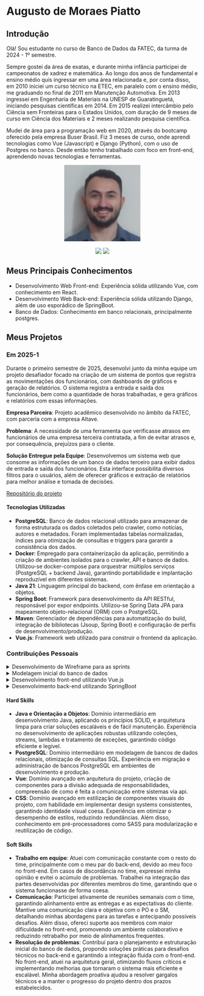 # Augusto de Moraes Piatto

## Introdução

Olá! Sou estudante no curso de Banco de Dados da FATEC, da turma de 2024 - 1º semestre.

Sempre gostei da área de exatas, e durante minha infância participei de campeonatos de xadrez e matemática. Ao longo dos anos de fundamental e ensino médio quis ingressar em uma área relacionada e, por conta disso, em 2010 iniciei um curso técnico na ETEC, em paralelo com o ensino médio, me graduando no final de 2011 em Manutenção Automotiva. Em 2013 ingressei em Engenharia de Materiais na UNESP de Guaratinguetá, iniciando pesquisas científicas em 2014. Em 2015 realizei intercâmbio pelo Ciência sem Fronteiras para o Estados Unidos, com duração de 9 meses de curso em Ciência dos Materiais e 2 meses realizando pesquisa científica.

Mudei de área para a programação web em 2020, através do bootcamp oferecido pela empresa Buser Brasil. Fiz 3 meses de curso, onde aprendi tecnologias como Vue (Javascript) e Django (Python), com o uso de Postgres no banco. Desde então tenho trabalhado com foco em front-end, aprendendo novas tecnologias e ferramentas.

<p align="center">
  <img src="fotos/foto-perfil.png" alt="Minha Foto" width="200">
</p>

<div align = center>
 <a href="[https://www.linkedin.com/in/dsf21/](https://www.linkedin.com/in/augusto-piatto/)" target="_blank"><img src="https://img.shields.io/badge/LinkedIn-0077B5?style=for-the-badge&logo=linkedin&logoColor=white" target="_blank"></a>
 <a href="[https://github.com/DaviSFS21](https://github.com/augustopiatto)" target="_blank"><img src="https://img.shields.io/badge/github-000000?style=for-the-badge&logo=github" target="_blank"></a>
</div>

## Meus Principais Conhecimentos
* Desenvolvimento Web Front-end: Experiência sólida utilizando Vue, com conhecimento em React.
* Desenvolvimento Web Back-end: Experiência sólida utilizando Django, além de uso esporádico de SpringBoot.
* Banco de Dados: Conhecimento em banco relacionais, principalmente postgres.

## Meus Projetos

### Em 2025-1
Durante o primeiro semestre de 2025, desenvolvi junto da minha equipe um projeto desafiador focado na criação de um sistema de pontos que registra as movimentações dos funcionários, com dashboards de gráficos e geração de relatórios. O sistema registra a entrada e saída dos funcionários, bem como a quantidade de horas trabalhadas, e gera gráficos e relatórios com essas informações.

**Empresa Parceira**: Projeto acadêmico desenvolvido no âmbito da FATEC, com parceria com a empresa Altave.

**Problema**: A necessidade de uma ferramenta que verificasse atrasos em funcionários de uma empresa terceira contratada, a fim de evitar atrasos e, por consequência, prejuízos para o cliente.

**Solução Entregue pela Equipe**: Desenvolvemos um sistema web que consome as informações de um banco de dados terceiro para exibir dados de entrada e saída dos funcionários. Esta interface possibilita diversos filtros para o usuários, além de oferecer gráficos e extração de relatórios para melhor análise e tomada de decisões.

[Repositório do projeto](https://github.com/SQLutions-FATEC/API-3-Semestre)

#### Tecnologias Utilizadas
* **PostgreSQL**: Banco de dados relacional utilizado para armazenar de forma estruturada os dados coletados pelo crawler, como notícias, autores e metadados. Foram implementadas tabelas normalizadas, índices para otimização de consultas e triggers para garantir a consistência dos dados.
* **Docker**: Empregado para containerização da aplicação, permitindo a criação de ambientes isolados para o crawler, API e banco de dados. Utilizou-se docker-compose para orquestrar múltiplos serviços (PostgreSQL + backend Java), garantindo portabilidade e implantação reproduzível em diferentes sistemas.
* **Java 21**: Linguagem principal do backend, com ênfase em orientação a objetos.
* **Spring Boot**: Framework para desenvolvimento da API RESTful, responsável por expor endpoints. Utilizou-se Spring Data JPA para mapeamento objeto-relacional (ORM) com o PostgreSQL.
* **Maven**: Gerenciador de dependências para automatização do build, integração de bibliotecas (Jsoup, Spring Boot) e configuração de perfis de desenvolvimento/produção.
* **Vue.js**: Framework web utilizado para construir o frontend da aplicação.

### Contribuições Pessoais
<details>
  <summary>Desenvolvimento de Wireframe para as sprints</summary>
  <br />
  Na imagem abaixo é exibida uma visão geral das telas criadas, que foi utilizado o software Figma para criá-lo e compartilhar entre o cliente e o resto do time.
  <br />
  <p align="center">
    <img src="fotos/wireframe.png" alt="Wireframe">
  </p>

  A partir do design foram criadas as user-stories que podem ser vistas [aqui no github](https://github.com/SQLutions-FATEC/API-3-Semestre?tab=readme-ov-file#-backlogs--user-stories) do projeto, assim sendo durante todo o desenvolvimento do projeto foi-se utilizado as duas documentações apresentadas para guiar a compreensão do que seria desenvolvido nas sprints.
</details>

<details>
  <summary>Modelagem inicial do banco de dados</summary>
  <br />
  Juntamente com outros membros do grupo, montamos uma estrutura inicial das tabelas e relacionamentos do banco de dados. A ideia era fazer uma estrutura que nos servisse nos primeiros fluxos mapeados, sem grande visibilidade para o futuro, e montar um dump para esse banco que subia juntamente com o Docker, dessa forma não haveriam tantos conflitos quando precisássemos alterar algum relacionamento, tabela ou construir algo a mais.
  <br />
  <p align="center">
    <img src="fotos/modelagem.png" alt="Modelagem">
  </p>
</details>

<details>
  <summary>Desenvolvimento front-end utilizando Vue.js</summary>
  <br />
  Durante o semestre, além do design do Figma, participei ativamente da criação das operações CRUD (Create, Read, Update, Delete), fundamentais para a gestão de dados do sistema. Um dos fluxos críticos sob minha responsabilidade foi a tela de gráficos e dashboards, funcionalidade estratégica que exibia todo o conjunto de informações que o banco de dados possuía.
  De modo geral, atuei em todas as telas do projeto, padronizando tanto código como visual e tentando otimizar o fluxo para o usuário final. Participei constantemente de conversas com PO para tirar ideias e melhorias com sugestões do cliente.
  Por atuar na área e ter um maior conhecimento, auxiliei os desenvolvedores que também atuavam no front-end e realizei CRs constantes.
  Foram pontos de atuação:
  
  <br />
  <details>
    <summary>Definição de bibliotecas ao projeto</summary>
    <br />
    Seleção estratégica de bibliotecas para garantir desempenho, escalabilidade e eficiência no desenvolvimento do projeto.
    <br />
    <p align="center">
      <img src="fotos/bibliotecas.png" alt="Bibliotecas">
    </p>
  </details>

  <details>
    <summary>Definição de padrão de estilos para identidade visual</summary>
    <br />
    Estabelecimento de um design system consistente para garantir uma identidade visual coesa e profissional ao projeto.
    <br />
    <p align="center">
      <img src="fotos/design-system.png" alt="Design-system">
    </p>
  </details>

  <details>
    <summary>Dashboard</summary>
    <br />
    Criação de uma interface visual interativa para exibir dados de forma clara e estratégica, auxiliando na tomada de decisões.
    <br />
    <p align="center">
      <img src="fotos/dashboard.png" alt="Dashboard">
    </p>
  </details>

  <details>
    <summary>CRUD</summary>
    <br />
    Implementação de operações CRUD (Create, Read, Update, Delete) para facilitar a gestão e manipulação de dados no sistema.
    <br />
    <p align="center">
      <img src="fotos/crud.png" alt="Crud">
    </p>
  </details>
</details>

<details>
  <summary>Desenvolvimento back-end utilizando SpringBoot</summary>
  <br />
  Durante o desenvolvimento do projeto, atuei pontualmente realizando alguns bugs que surgiram, principalmente quando impactavam minhas tarefas no front-end, e atuei mais frequentemente nas últimas semanas, próximo à entrega. Foram pontos de correções:

  <br />
  <details>
    <summary>Paginações</summary>
    <br />
    Implementação de paginação para otimizar a exibição de grandes volumes de dados, garantindo melhor desempenho e usabilidade.
    <br />
    <p align="center">
      <img src="fotos/paginacao.png" alt="Paginacao">
    </p>
  </details>

  <details>
    <summary>Endpoints de listagem</summary>
    <br />
    Criação de endpoints de listagem para facilitar a recuperação e exibição de dados de forma eficiente e organizada.
    <br />
    <p align="center">
      <img src="fotos/listagem.png" alt="Listagem">
    </p>
  </details>

  <details>
    <summary>Estruturação de dados (DTO)</summary>
    <br />
    Definição e implementação de DTOs (Data Transfer Objects) para organizar e otimizar a transferência de dados entre as camadas da aplicação.
    <br />
    <p align="center">
      <img src="fotos/dto.png" alt="Dto">
    </p>
  </details>

  <details>
    <summary>Ajustes de queries</summary>
    <br />
    Otimização e correção de queries para melhorar o desempenho e garantir a precisão na manipulação e recuperação de dados.
    <br />
    <p align="center">
      <img src="fotos/query.png" alt="Query">
    </p>
  </details>

  <details>
    <summary>Padronização de código</summary>
    <br />
    Estabelecimento de padrões de código para garantir consistência, legibilidade e manutenção eficiente do projeto.
    <br />
    <p align="center">
      <img src="fotos/padronizacao.png" alt="Padronizacao">
    </p>
  </details>
</details>

#### Hard Skills
* **Java e Orientação a Objetos**: Domínio intermediário em desenvolvimento Java, aplicando os princípios SOLID, e arquitetura limpa para criar soluções escaláveis e de fácil manutenção. Experiência no desenvolvimento de aplicações robustas utilizando coleções, streams, lambdas e tratamento de exceções, garantindo código eficiente e legível.
* **PostgreSQL**: Domínio intermediário em modelagem de bancos de dados relacionais, otimização de consultas SQL. Experiência em migração e administração de bancos PostgreSQL em ambientes de desenvolvimento e produção.
* **Vue**: Domínio avançado em arquitetura do projeto, criação de componentes para a divisão adequada de responsabilidades, compreensão de como é feita a comunicação entre sistemas via api.
* **CSS**: Domínio avançado em estilização de componentes visuais do projeto, com habilidade em implementar design systems consistentes, garantindo identidade visual coesa. Experiência em otimizar o desempenho de estilos, reduzindo redundâncias. Além disso, conhecimento em pré-processadores como SASS para modularização e reutilização de código.

#### Soft Skills
* **Trabalho em equipe**: Atuei com comunicação constante com o resto do time, principalmente com o meu par do back-end, devido ao meu foco no front-end. Em casos de discordância no time, expressei minha opinião e evitei o acúmulo de problemas. Trabalhei na integração das partes desenvolvidas por diferentes membros do time, garantindo que o sistema funcionasse de forma coesa.
* **Comunicação**: Participei ativamente de reuniões semanais com o time, garantindo alinhamento entre as entregas e as expectativas do cliente. Mantive uma comunicação clara e objetiva com o PO e o SM, detalhando minhas abordagens para as tarefas e antecipando possíveis desafios. Além disso, ofereci suporte aos membros com maior dificuldade no front-end, promovendo um ambiente colaborativo e reduzindo retrabalho por meio de alinhamentos frequentes.
* **Resolução de problemas**: Contribuí para o planejamento e estruturação inicial do banco de dados, propondo soluções práticas para desafios técnicos no back-end e garantindo a integração fluida com o front-end. No front-end, atuei na arquitetura geral, otimizando fluxos críticos e implementando melhorias que tornaram o sistema mais eficiente e escalável. Minha abordagem proativa ajudou a resolver gargalos técnicos e a manter o progresso do projeto dentro dos prazos estabelecidos.
